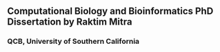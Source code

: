 ## Computational Biology and Bioinformatics PhD Dissertation by Raktim Mitra
### QCB, University of Southern California
